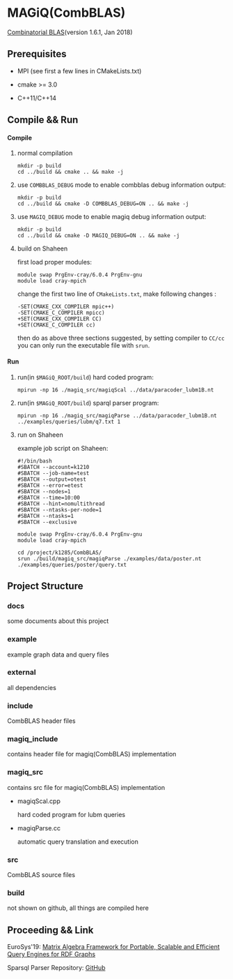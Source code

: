 # MAGiQ(CombBLAS)

[Combinatorial BLAS](https://people.eecs.berkeley.edu/~aydin/CombBLAS/html/index.html)(version 1.6.1, Jan 2018)

## Prerequisites

- MPI (see first a few lines in CMakeLists.txt)

- cmake >= 3.0

- C++11/C++14

## Compile && Run

#### Compile

1. normal compilation

    ```
    mkdir -p build
    cd ../build && cmake .. && make -j
    ```

2. use `COMBBLAS_DEBUG` mode to enable combblas debug information output:

    ```
    mkdir -p build
    cd ../build && cmake -D COMBBLAS_DEBUG=ON .. && make -j
    ```

3. use `MAGIQ_DEBUG` mode to enable magiq debug information output:

    ```
    mkdir -p build
    cd ../build && cmake -D MAGIQ_DEBUG=ON .. && make -j
    ```

4. build on Shaheen

    first load proper modules:
    ```
    module swap PrgEnv-cray/6.0.4 PrgEnv-gnu
    module load cray-mpich
    ```

    change the first two line of `CMakeLists.txt`, make following changes :

    ```
    -SET(CMAKE_CXX_COMPILER mpic++)
    -SET(CMAKE_C_COMPILER mpicc)
    +SET(CMAKE_CXX_COMPILER CC)
    +SET(CMAKE_C_COMPILER cc)
    ```

    then do as above three sections suggested, by setting compiler to `CC/cc` you can only run the executable file with `srun`.

#### Run

1. run(in `$MAGiQ_ROOT/build`) hard coded program:

    ```
    mpirun -np 16 ./magiq_src/magiqScal ../data/paracoder_lubm1B.nt
    ```

2. run(in `$MAGiQ_ROOT/build`) sparql parser program:

    ```
    mpirun -np 16 ./magiq_src/magiqParse ../data/paracoder_lubm1B.nt ../examples/queries/lubm/q7.txt 1
    ```

3. run on Shaheen

    example job script on Shaheen:

    ```
    #!/bin/bash
    #SBATCH --account=k1210
    #SBATCH --job-name=test
    #SBATCH --output=otest
    #SBATCH --error=etest
    #SBATCH --nodes=1
    #SBATCH --time=10:00
    #SBATCH --hint=nomultithread
    #SBATCH --ntasks-per-node=1
    #SBATCH --ntasks=1
    #SBATCH --exclusive

    module swap PrgEnv-cray/6.0.4 PrgEnv-gnu
    module load cray-mpich

    cd /project/k1285/CombBLAS/
    srun ./build/magiq_src/magiqParse ./examples/data/poster.nt ./examples/queries/poster/query.txt
    ```

## Project Structure

### docs

some documents about this project

### example

example graph data and query files

### external

all dependencies

### include 

CombBLAS header files

### magiq_include

contains header file for magiq(CombBLAS) implementation

### magiq_src

contains src file for magiq(CombBLAS) implementation

- magiqScal.cpp

    hard coded program for lubm queries

- magiqParse.cc

    automatic query translation and execution

### src

CombBLAS source files

### build

not shown on github, all things are compiled here

## Proceeding && Link

EuroSys'19: [Matrix Algebra Framework for Portable, Scalable and Efficient Query Engines for RDF Graphs](https://dl.acm.org/citation.cfm?id=3303962)

Sparsql Parser Repository: [GitHub](https://github.com/fjamour/MAGiQ)
